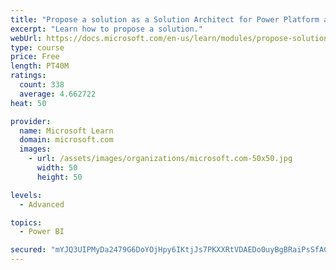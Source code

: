 ```yaml
---
title: "Propose a solution as a Solution Architect for Power Platform and Dynamics 365"
excerpt: "Learn how to propose a solution."
webUrl: https://docs.microsoft.com/en-us/learn/modules/propose-solution/
type: course
price: Free
length: PT40M
ratings:
  count: 338
  average: 4.662722
heat: 50

provider:
  name: Microsoft Learn
  domain: microsoft.com
  images:
    - url: /assets/images/organizations/microsoft.com-50x50.jpg
      width: 50
      height: 50

levels:
  - Advanced

topics:
  - Power BI

secured: "mYJQ3UIPMyDa2479G6DoYOjHpy6IKtjJs7PKXXRtVDAEDo0uyBgBRaiPsSfACTj+VY5wJmvormQjw2YdxigK8cee1ATSFieah7AzHiJNH7+bDRrr8eMKAOSImlrV65MKUsMpQofKkPevGCIRUfk2YFHyG4vLV8iwF81CaktzNBamIbThKYxjeTahsrMszg4oGmdPbnHETykU7He9EP1x6EQ42al+9RAQ1VSdj1PS+SkgP2MVUc6U5hZiG5AXFf0tjpvCFb08W3NLJ0V7iKa3l26KSSFnWwJjZwp7jSKbIKgJgwfy258kRnXkgY4CC2WLQzuHGj3/QqC9uX8A19y9E1DywqHJQ96+hhHPWuqgnE6lxizgE4NXLzRPFG0E4lK5UBBp6CP7Lo896wE2fJU/Fcw+XFpO37H6Mw4mQVSXJFE=;utje9h3MgAek4jGiHNA9lw=="
---
```


